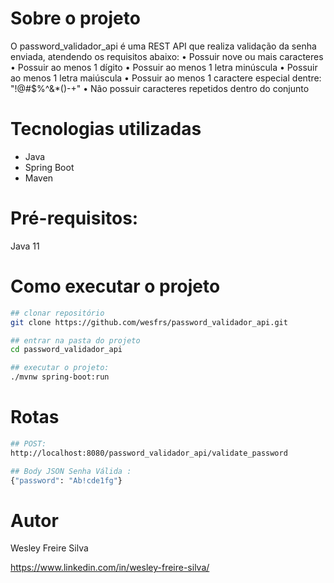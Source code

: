 # Sobre o projeto
O password_validador_api é uma REST API que realiza validação da senha enviada, atendendo os requisitos abaixo:
• Possuir nove ou mais caracteres
• Possuir ao menos 1 dígito
• Possuir ao menos 1 letra minúscula
• Possuir ao menos 1 letra maiúscula
• Possuir ao menos 1 caractere especial dentre: "!@#$%^&*()-+"
• Não possuir caracteres repetidos dentro do conjunto


# Tecnologias utilizadas
- Java
- Spring Boot
- Maven

# Pré-requisitos:
Java 11

# Como executar o projeto
```bash
## clonar repositório
git clone https://github.com/wesfrs/password_validador_api.git

## entrar na pasta do projeto
cd password_validador_api

## executar o projeto:
./mvnw spring-boot:run
```

# Rotas
```bash
## POST:
http://localhost:8080/password_validador_api/validate_password

## Body JSON Senha Válida :
{"password": "Ab!cde1fg"}
````
# Autor
Wesley Freire Silva

https://www.linkedin.com/in/wesley-freire-silva/

